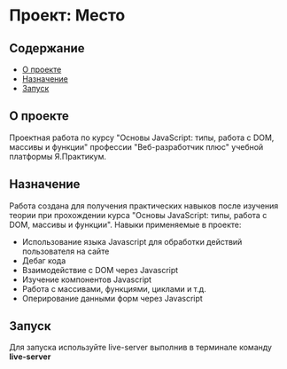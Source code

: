 # Проект: Место

## Содержание

- [О проекте](#about)
- [Назначение](#purpose)
- [Запуск](#usage)

## О проекте <a name = "about"></a>

Проектная работа по курсу "Основы JavaScript: типы, работа с DOM, массивы и функции" профессии "Веб-разработчик плюс" учебной платформы Я.Практикум.

## Назначение <a name = "purpose"></a>

Работа создана для получения практических навыков после изучения теории при прохождении курса "Основы JavaScript: типы, работа с DOM, массивы и функции".
Навыки применяемые в проекте:

- Использование языка Javascript для обработки действий пользователя на сайте
- Дебаг кода
- Взаимодействие с DOM через Javascript
- Изучение компонентов Javascript
- Работа с массивами, функциями, циклами и т.д.
- Оперирование данными форм через Javascript

## Запуск <a name = "usage"></a>

Для запуска используйте live-server выполнив в терминале команду **live-server**
